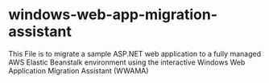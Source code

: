 # windows-web-app-migration-assistant
This File is to migrate a sample ASP.NET web application to a fully managed AWS Elastic Beanstalk environment using the interactive Windows Web Application Migration Assistant (WWAMA)
